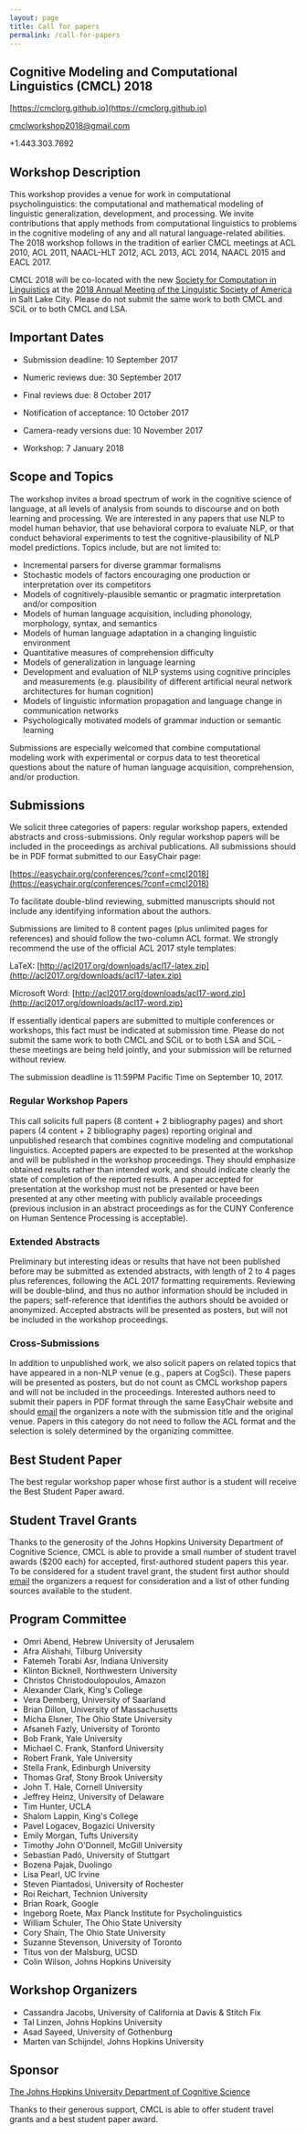 ```yaml
---
layout: page
title: Call for papers
permalink: /call-for-papers
---
```


## Cognitive Modeling and Computational Linguistics (CMCL) 2018

[https://cmclorg.github.io](https://cmclorg.github.io)

[cmclworkshop2018@gmail.com](mailto://cmclworkshop2018@gmail.com)

+1.443.303.7692

## Workshop Description
This workshop provides a venue for work in computational psycholinguistics: the computational and mathematical modeling of linguistic generalization, development, and processing. We invite contributions that apply methods from computational linguistics to problems in the cognitive modeling of any and all natural language-related abilities. The 2018 workshop follows in the tradition of earlier CMCL meetings at ACL 2010, ACL 2011, NAACL-HLT 2012, ACL 2013, ACL 2014, NAACL 2015 and EACL 2017.

CMCL 2018 will be co-located with the new [Society for Computation in Linguistics](http://blogs.umass.edu/scil/scil-2018/scil-2018-call-for-papers/) at the [2018 Annual Meeting of the Linguistic Society of America](https://www.linguisticsociety.org/event/lsa-2018-annual-meeting) in Salt Lake City. Please do not submit the same work to both CMCL and SCiL or to both CMCL and LSA.

## Important Dates

* Submission deadline: 10 September 2017

* Numeric reviews due: 30 September 2017

* Final reviews due: 8 October 2017

* Notification of acceptance: 10 October 2017

* Camera-ready versions due: 10 November 2017

* Workshop: 7 January 2018

## Scope and Topics

The workshop invites a broad spectrum of work in the cognitive science of language, at all levels of analysis from sounds to discourse and on both learning and processing. We are interested in any papers that use NLP to model human behavior, that use behavioral corpora to evaluate NLP, or that conduct behavioral experiments to test the cognitive-plausibility of NLP model predictions. Topics include, but are not limited to: 

* Incremental parsers for diverse grammar formalisms
* Stochastic models of factors encouraging one production or interpretation over its competitors
* Models of cognitively-plausible semantic or pragmatic interpretation and/or composition
* Models of human language acquisition, including phonology, morphology, syntax, and semantics
* Models of human language adaptation in a changing linguistic environment
* Quantitative measures of comprehension difficulty
* Models of generalization in language learning
* Development and evaluation of NLP systems using cognitive principles and measurements (e.g. plausibility of different artificial neural network architectures for human cognition)
* Models of linguistic information propagation and language change in communication networks
* Psychologically motivated models of grammar induction or semantic learning

Submissions are especially welcomed that combine computational modeling work with experimental or corpus data to test theoretical questions about the nature of human language acquisition, comprehension, and/or production.

## Submissions

 We solicit three categories of papers: regular workshop papers, extended abstracts and cross-submissions. Only regular workshop papers will be included in the proceedings as archival publications. All submissions should be in PDF format submitted to our EasyChair page:

 [https://easychair.org/conferences/?conf=cmcl2018](https://easychair.org/conferences/?conf=cmcl2018)

 To facilitate double-blind reviewing, submitted manuscripts should not include any identifying information about the authors.

 Submissions are limited to 8 content pages (plus unlimited pages for references) and should follow the two-column ACL format. We strongly recommend the use of the official ACL 2017 style templates:

  LaTeX: [http://acl2017.org/downloads/acl17-latex.zip](http://acl2017.org/downloads/acl17-latex.zip)

  Microsoft Word: [http://acl2017.org/downloads/acl17-word.zip](http://acl2017.org/downloads/acl17-word.zip)

 If essentially identical papers are submitted to multiple conferences or workshops, this fact must be indicated at submission time. Please do not submit the same work to both CMCL and SCiL or to both LSA and SCiL - these meetings are being held jointly, and your submission will be returned without review.

 The submission deadline is 11:59PM Pacific Time on September 10, 2017.

### Regular Workshop Papers

 This call solicits full papers (8 content + 2 bibliography pages) and short papers (4 content + 2 bibliography pages) reporting original and unpublished research that combines cognitive modeling and computational linguistics. Accepted papers are expected to be presented at the workshop and will be published in the workshop proceedings. They should emphasize obtained results rather than intended work, and should indicate clearly the state of completion of the reported results. A paper accepted for presentation at the workshop must not be presented or have been presented at any other meeting with publicly available proceedings (previous inclusion in an abstract proceedings as for the CUNY Conference on Human Sentence Processing is acceptable).

### Extended Abstracts
 Preliminary but interesting ideas or results that have not been published before may be submitted as extended abstracts, with length of 2 to 4 pages plus references, following the ACL 2017 formatting requirements. Reviewing will be double-blind, and thus no author information should be included in the papers; self-reference that identifies the authors should be avoided or anonymized. Accepted abstracts will be presented as posters, but will not be included in the workshop proceedings.

### Cross-Submissions
 In addition to unpublished work, we also solicit papers on related topics that have appeared in a non-NLP venue (e.g., papers at CogSci). These papers will be presented as posters, but do not count as CMCL workshop papers and will not be included in the proceedings.  Interested authors need to submit their papers in PDF format through the same EasyChair website and should [email](mailto://cmclworkshop2018@gmail.com) the organizers a note with the submission title and the original venue. Papers in this category do not need to follow the ACL format and the selection is solely determined by the organizing committee.

## Best Student Paper
 The best regular workshop paper whose first author is a student will receive the Best Student Paper award.

## Student Travel Grants
 Thanks to the generosity of the Johns Hopkins University Department of Cognitive Science, CMCL is able to provide a small number of student travel awards ($200 each) for accepted, first-authored student papers this year. To be considered for a student travel grant, the student first author should [email](mailto://cmclworkshop2018@gmail.com) the organizers a request for consideration and a list of other funding sources available to the student.

## Program Committee
* Omri Abend, Hebrew University of Jerusalem
* Afra Alishahi, Tilburg University
* Fatemeh Torabi Asr, Indiana University
* Klinton Bicknell, Northwestern University
* Christos Christodoulopoulos, Amazon
* Alexander Clark, King's College
* Vera Demberg, University of Saarland
* Brian Dillon, University of Massachusetts
* Micha Elsner, The Ohio State University
* Afsaneh Fazly, University of Toronto
* Bob Frank, Yale University
* Michael C. Frank, Stanford University
* Robert Frank, Yale University
* Stella Frank, Edinburgh University
* Thomas Graf, Stony Brook University
* John T. Hale, Cornell University
* Jeffrey Heinz, University of Delaware
* Tim Hunter, UCLA
* Shalom Lappin, King's College
* Pavel Logacev, Bogazici University
* Emily Morgan, Tufts University
* Timothy John O'Donnell, McGill University
* Sebastian Padó, University of Stuttgart
* Bozena Pajak, Duolingo
* Lisa Pearl, UC Irvine
* Steven Piantadosi, University of Rochester
* Roi Reichart, Technion University
* Brian Roark, Google
* Ingeborg Roete, Max Planck Institute for Psycholinguistics
* William Schuler, The Ohio State University
* Cory Shain, The Ohio State University
* Suzanne Stevenson, University of Toronto
* Titus von der Malsburg, UCSD
* Colin Wilson, Johns Hopkins University

## Workshop Organizers
* Cassandra Jacobs, University of California at Davis & Stitch Fix
* Tal Linzen, Johns Hopkins University
* Asad Sayeed, University of Gothenburg
* Marten van Schijndel, Johns Hopkins University

## Sponsor
 [The Johns Hopkins University Department of Cognitive Science](http://cogsci.jhu.edu/)

 Thanks to their generous support, CMCL is able to offer student travel grants and a best student paper award.
